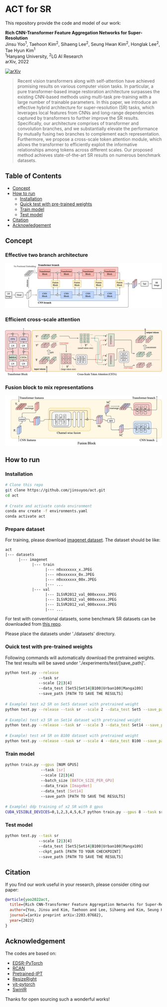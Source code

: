 # ACT for SR

This repository provide the code and model of our work:

**Rich CNN-Transformer Feature Aggregation Networks for Super-Resolution** \
Jinsu Yoo<sup>1</sup>, Taehoon Kim<sup>2</sup>, Sihaeng Lee<sup>2</sup>, Seung Hwan Kim<sup>2</sup>, Honglak Lee<sup>2</sup>, Tae Hyun Kim<sup>1</sup> \
<sup>1</sup>Hanyang University, <sup>2</sup>LG AI Research \
arXiv, 2022

[![arXiv](https://img.shields.io/badge/arXiv-Paper-<COLOR>.svg)](https://arxiv.org/abs/2203.07682)

> Recent vision transformers along with self-attention have achieved promising results on various computer vision tasks. In particular, a pure transformer-based image restoration architecture surpasses the existing CNN-based methods using multi-task pre-training with a large number of trainable parameters.
In this paper, we introduce an effective hybrid architecture for super-resolution (SR) tasks, which leverages local features from CNNs and long-range dependencies captured by transformers to further improve the SR results.
Specifically, our architecture comprises of transformer and convolution branches, and we substantially elevate the performance by mutually fusing two branches to complement each representation.
Furthermore, we propose a cross-scale token attention module, which allows the transformer to efficiently exploit the informative relationships among tokens across different scales.
Our proposed method achieves state-of-the-art SR results on numerous benchmark datasets.

## Table of Contents

- [Concept](#concept)
- [How to run](#how-to-run)
  - [Installation](#installation)
  - [Quick test with pre-trained weights](#quick-test-with-pre-trained-weights)
  - [Train model](#training-model)
  - [Test model](#test-model)
- [Citation](#citation)
- [Acknowledgement](#acknowledgement)


## Concept

### Effective two branch architecture

![act](assets/act_overall.png)

### Efficient cross-scale attention

![csta](assets/act_tb.png)

### Fusion block to mix representations

![fb](assets/act_fb.png)

## How to run

### Installation

```bash
# Clone this repo
git clone https://github.com/jinsuyoo/act.git
cd act

# Create and activate conda environment
conda env create -f environments.yaml
conda activate act
```

### Prepare dataset

For training, please download [imagenet dataset](https://www.image-net.org/). The dataset should be like:

```
act
|--- datasets
      |--- imagenet
            |--- train
                  |--- n0xxxxxxx_x.JPEG
                  |--- n0xxxxxxx_0x.JPEG
                  |--- n0xxxxxxx_00x.JPEG
                  |--- ...
            |--- val
                  |--- ILSVR2012_val_000xxxxx.JPEG
                  |--- ILSVR2012_val_000xxxxx.JPEG
                  |--- ILSVR2012_val_000xxxxx.JPEG
                  |--- ...
```

For test with conventional datasets, some benchmark SR datasets can be downloaded from [this repo](https://github.com/sanghyun-son/EDSR-PyTorch).

Please place the datasets under './datasets' directory.

### Ouick test with pre-trained weights

Following commands will automatically download the pretrained weights. The test results will be saved under './experiments/test/[save_path]'.

```bash
python test.py --release
               --task sr 
               --scale [2|3|4]
               --data_test [Set5|Set14|B100|Urban100|Manga109]
               --save_path [PATH TO SAVE THE RESULTS]

# Example) test x2 SR on Set5 dataset with pretrained weight
python test.py --release --task sr --scale 2 --data_test Set5 --save_path act_x2_set5

# Example) test x3 SR on Set14 dataset with pretrained weight
python test.py --release --task sr --scale 3 --data_test Set14 --save_path act_x3_set14

# Example) test x4 SR on B100 dataset with pretrained weight
python test.py --release --task sr --scale 4 --data_test B100 --save_path act_x4_b100
```

### Train model

```bash
python train.py --gpus [NUM GPUS]
                --task [sr] 
                --scale [2|3|4]
                --batch_size [BATCH_SIZE_PER_GPU]
                --data_train [ImageNet]
                --data_test [Set14]
                --save_path [PATH TO SAVE THE RESULTS]

# Example) ddp training of x2 SR with 8 gpus
CUDA_VISIBLE_DEVICES=0,1,2,3,4,5,6,7 python train.py --gpus 8 --task sr --scale 2 --batch_size 64 --data_test Set14 --save act_sr_x2 
```

### Test model

```bash
python test.py --task sr 
               --scale [2|3|4]
               --data_test [Set5|Set14|B100|Urban100|Manga109]
               --ckpt_path [PATH TO YOUR CHECKPOINT]
               --save_path [PATH TO SAVE THE RESULTS]
```

## Citation

If you find our work useful in your research, please consider citing our paper:

```bibtex
@article{yoo2022act,
  title={Rich CNN-Transformer Feature Aggregation Networks for Super-Resolution},
  author={Yoo, Jinsu and Kim, Taehoon and Lee, Sihaeng and Kim, Seung Hwan and Lee, Honglak and Kim, Tae Hyun},
  journal={arXiv preprint arXiv:2203.07682},
  year={2022}
}
```

## Acknowledgement

The codes are based on: 
- [EDSR-PyTorch](https://github.com/sanghyun-son/EDSR-PyTorch)
- [RCAN](https://github.com/yulunzhang/RCAN)
- [Pretrained-IPT](https://github.com/huawei-noah/Pretrained-IPT) 
- [ResizeRight](https://github.com/assafshocher/ResizeRight)
- [vit-pytorch](https://github.com/lucidrains/vit-pytorch)
- [SwinIR](https://github.com/JingyunLiang/SwinIR)

Thanks for open sourcing such a wonderful works!
